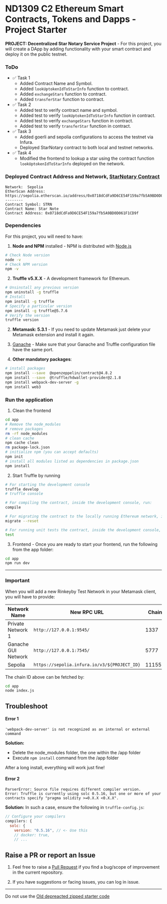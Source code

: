 # ND1309 C2 Ethereum Smart Contracts, Tokens and Dapps - Project Starter 
**PROJECT: Decentralized Star Notary Service Project** - For this project, you will create a DApp by adding functionality with your smart contract and deploy it on the public testnet.

### ToDo

- ✅ Task 1
  - Added Contract Name and Symbol.
  - Added `lookUptokenIdToStarInfo` function to contract.
  - Added `exchangeStars` function to contract.
  - Added `transferStar` function to contract.
- ✅ Task 2
  - Added test to verify contract name and symbol.
  - Added test to verify `lookUptokenIdToStarInfo` function in contract.
  - Added test to verify `exchangeStars` function in contract.
  - Added test to verify `transferStar` function in contract.
- ✅ Task 3
  - Added goerli and sepolia configurations to access the testnet via Infura.
  - Deployed StarNotary contract to both local and testnet networks.
- ✅ Task 4
  - Modified the frontend to lookup a star using the contract function `lookUptokenIdToStarInfo` deployed on the network.


### Deployed Contract Address and Network, [StarNotary Contract](https://sepolia.etherscan.io/address/0x0718dCdFa9D6CE54F159a7fb5A9BD0D061F1CD9f)

```
Network:  Sepolia
EtherScan Address: https://sepolia.etherscan.io/address/0x0718dCdFa9D6CE54F159a7fb5A9BD0D061F1CD9f
--------
Contract Symbol: STRN
Contract Name: Star Note
Contract Address: 0x0718dCdFa9D6CE54F159a7fb5A9BD0D061F1CD9f
```


### Dependencies
For this project, you will need to have:
1. **Node and NPM** installed - NPM is distributed with [Node.js](https://www.npmjs.com/get-npm)
```bash
# Check Node version
node -v
# Check NPM version
npm -v
```


2. **Truffle v5.X.X** - A development framework for Ethereum. 
```bash
# Unsinstall any previous version
npm uninstall -g truffle
# Install
npm install -g truffle
# Specify a particular version
npm install -g truffle@5.7.6
# Verify the version
truffle version
```


2. **Metamask: 5.3.1** - If you need to update Metamask just delete your Metamask extension and install it again.


3. [Ganache](https://www.trufflesuite.com/ganache) - Make sure that your Ganache and Truffle configuration file have the same port.


4. **Other mandatory packages**:
```bash
# install packages
npm install --save  @openzeppelin/contract@4.8.2
npm install --save  @truffle/hdwallet-provider@2.1.8
npm install webpack-dev-server -g
npm install web3
```


### Run the application
1. Clean the frontend 
```bash
cd app
# Remove the node_modules  
# remove packages
rm -rf node_modules
# clean cache
npm cache clean
rm package-lock.json
# initialize npm (you can accept defaults)
npm init
# install all modules listed as dependencies in package.json
npm install
```


2. Start Truffle by running
```bash
# For starting the development console
truffle develop
# truffle console

# For compiling the contract, inside the development console, run:
compile

# For migrating the contract to the locally running Ethereum network, inside the development console
migrate --reset

# For running unit tests the contract, inside the development console, run:
test
```

3. Frontend - Once you are ready to start your frontend, run the following from the app folder:
```bash
cd app
npm run dev
```

---

### Important
When you will add a new Rinkeyby Test Network in your Metamask client, you will have to provide:

| Network Name | New RPC URL | Chain ID |
|---|---|---|
|Private Network 1|`http://127.0.0.1:9545/`|1337 |
|Ganache GUI Network|`http://127.0.0.1:7545/`|5777 |
|Sepolia |`https://sepolia.infura.io/v3/${PROJECT_ID}`|11155111 |

The chain ID above can be fetched by:
```bash
cd app
node index.js
```

## Troubleshoot
#### Error 1 
```
'webpack-dev-server' is not recognized as an internal or external command
```
**Solution:**
- Delete the node_modules folder, the one within the /app folder
- Execute `npm install` command from the /app folder

After a long install, everything will work just fine!


#### Error 2
```
ParserError: Source file requires different compiler version. 
Error: Truffle is currently using solc 0.5.16, but one or more of your contracts specify "pragma solidity >=0.X.X <0.X.X".
```
**Solution:** In such a case, ensure the following in `truffle-config.js`:
```js
// Configure your compilers  
compilers: {    
  solc: {      
    version: "0.5.16", // <- Use this        
    // docker: true,
    // ...
```

## Raise a PR or report an Issue
1. Feel free to raise a [Pull Request](https://github.com/udacity/nd1309-p2-Decentralized-Star-Notary-Service-Starter-Code/pulls) if you find a bug/scope of improvement in the current repository. 

2. If you have suggestions or facing issues, you can log in issue. 

---

Do not use the [Old depreacted zipped starter code](https://s3.amazonaws.com/video.udacity-data.com/topher/2019/January/5c51c4c0_project-5-starter-code/project-5-starter-code.zip)

